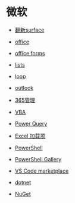 # 微软


<div id = "首"></div>
<script src = "../js/首.js"></script>


* [翻新surface](https://www.microsoftstore.com.cn/hardware/surface/refurbishedsurface)


* [office](https://www.office.com/)
* [office forms](https://forms.office.com/Pages/DesignPageV2.aspx)
* [lists](https://lists.live.com/)
* [loop](https://loop.microsoft.com/)
* [outlook](https://outlook.live.com/)


* [365管理](https://account.microsoft.com/services/microsoft365/details)


* [VBA](https://docs.microsoft.com/zh-cn/office/vba/api/overview/)
* [Power Query](https://docs.microsoft.com/zh-cn/powerquery-m/)
* [Excel 加载项](https://docs.microsoft.com/zh-cn/office/dev/add-ins/quickstarts/excel-quickstart-jquery)


* [PowerShell](https://docs.microsoft.com/zh-cn/powershell/scripting/overview)
* [PowerShell Gallery](https://www.powershellgallery.com/)


* [VS Code marketplace](https://marketplace.visualstudio.com/VSCode)


* [dotnet](https://dotnet.microsoft.com/zh-cn/)
* [NuGet](https://www.nuget.org/)
